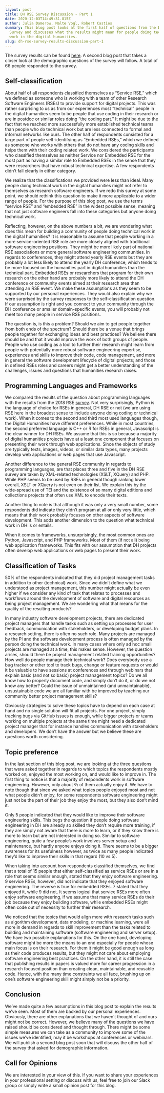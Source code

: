 ```yaml
---
layout: post
title: DH RSE Survey Discussion - Part 1
date: 2020-12-03T14:49:31.815Z
author: Julia Damerow, Malte Vogl, Robert Casties
summary: This blog post looks at the first half of questions from the DH RSE
  Survey and discusses what the results might mean for people doing technical
  work in the digital humanities.
slug: dh-rse-survey-results-discussion-part-1  
---
```

The survey results can be found [here](https://dh-tech.github.io/survey-results-2020). A second blog post that takes a closer look at the demographic questions of the survey will follow. A total of 66 people responded to the survey.

## Self-classification

About half of all respondents classified themselves as “Service RSE,” which we defined as someone who is working with a team of other Research Software Engineers (RSEs) to provide support for digital projects. This was rather surprising to us as from our experiences most “technical” people in the digital humanities seem to be people that use coding in their research or are in postdoc or similar roles doing “the coding part.” It might be due to the fact that we reached more successfully more established technical teams than people who do technical work but are less connected to formal and informal networks like ours. The other half of respondents consisted for a large part of people self-identifying as “Embedded RSEs,” which we defined as someone who works with others that do not have any coding skills and helps them with their coding related work. We considered the participants who classified themselves as neither Service nor Embedded RSE for the most part as having a similar role to Embedded RSEs in the sense that they were researchers that have robust technical expertise. A few respondents didn’t fall clearly in either category.

We realize that the classifications we provided were less than ideal. Many people doing technical work in the digital humanities might not refer to themselves as research software engineers. If we redo this survey at some point, we should rethink this question to make it more applicable to a wider range of people. For the purpose of this blog post, we use the terms “service RSE” and “embedded RSE” in the widest possible sense, meaning that not just software engineers fall into these categories but anyone doing technical work.

Reflecting, however, on the above numbers a bit, we are wondering what does this mean for building a community of people doing technical work in the digital humanities? It is reasonable to assume that people working in a more service-oriented RSE role are more closely aligned with traditional software engineering positions. They might be more likely part of national RSE associations or more general software engineering communities. In regards to conferences, they might attend yearly RSE events but they are probably a lot less likely to attend the yearly DH conference, which tends to be more focused on the humanities part in digital humanities than the technical part. Embedded RSEs or researchers that program for their own research on the other hand are probably more likely to attend the DH conference or community events aimed at their research area than attending an RSE event. We make these assumptions as they seem to be supported by our personal experiences. They would also explain why we were surprised by the survey responses to the self-classification question. If our assumption is right and you connect to your community through the DH conference or smaller domain-specific events, you will probably not meet too many people in service RSE positions.

The question is, is this a problem? Should we aim to get people together from both ends of the spectrum? Should there be a venue that brings people together for exchanging ideas and best practices? We believe there should be and that it would improve the work of both groups of people. People who use coding as a tool to further their research might learn from people with potentially more robust software engineering expertise, experiences and skills to improve their code, code management, and more in general the software development lifecycle of digital projects; and those in defined RSEs roles and careers might get a better understanding of the challenges, issues and questions that humanities research raises.

## Programming Languages and Frameworks

We compared the results of the question about programming languages with the results from the 2018 RSE [survey](https://www.software.ac.uk/blog/2018-03-12-what-do-we-know-about-rses-results-our-international-surveys). Not very surprisingly, Python is the language of choice for RSEs in general, DH RSE or not (we are using RSE here in the broadest sense to include anyone doing coding or technical work). When it comes to the second and third most used languages though, the Digital Humanities have different preferences. While in most countries, the second preferred language is C++ or R for RSEs in general, Javascript is the clear winner for DH RSEs. We assume that this is so because a majority of digital humanities projects have at a least one component that focuses on presenting their work through web applications. Since the objects of study are typically texts, images, videos, or similar data types, many projects develop web applications or web pages that use Javascript.

Another difference to the general RSE community in regards to programming languages, are that places three and five in the DH RSE survey are taken by XML-related technologies (XSLT, XQuery) and PHP. While PHP seems to be used by RSEs in general though ranking lower overall, XSLT or XQuery is not even on their list. We explain this by the wide-spread use of TEI and the existence of so many digital editions and collections projects that often use XML to encode their texts.

Another thing to note is that although it was only a very small number, some respondents did indicate they didn’t program at all or only very little, which means that their work probably focuses on other aspects of software development. This adds another dimension to the question what technical work in DH is or entails.

When it comes to frameworks, unsurprisingly, the most common ones are Python, Javascript, and PHP frameworks. Most of them (if not all) being web application frameworks. This fits with our assumption that DH projects often develop web applications or web pages to present their work.

## Classification of Tasks

50% of the respondents indicated that they did project management tasks in addition to other (technical) work. Since we didn’t define what we understood as project management, this number might actually be even higher if we consider any kind of task that relates to processes and workflows around the development of software and digital resources as being project management. We are wondering what that means for the quality of the resulting products? 

In many industry software development projects, there are dedicated project managers that handle tasks such as setting up processes for user feedback, communication with stakeholders, or developing budget plans. In a research setting, there is often no such role. Many projects are managed by the PI and the software development process is often managed by the person doing the technical work. In many cases where only ad hoc small projects are managed at a time, this makes sense. However, the question arises, should there be project management related training opportunities? How well do people manage their technical work? Does everybody use a bug tracker or other tool to track bugs, change or feature requests or would it be valuable to have sessions at conferences and through webinars that explain basic (and not so basic) project management topics? Do we all know how to properly document code, and simply don’t do it, or do we not know any better? Could the issue of unmaintained (and unmaintainable), unsustainable code we are all familiar with be improved by teaching our community better project management skills? 

Obviously strategies to solve these topics have to depend on each case at hand and no single solution will fit all projects. For one project, simply tracking bugs via GitHub issues is enough, while bigger projects or teams working on multiple projects at the same time might need a dedicated project manager that for instance handles communication with stakeholders and developers. We don’t have the answer but we believe these are questions worth considering.

## Topic preference

In the last section of this blog post, we are looking at the three questions that were asked together in regards to which topics the respondents mostly worked on, enjoyed the most working on, and would like to improve in. The first thing to notice is that a majority of respondents work in software engineering. However, only about ⅔ of them actually enjoy it. We have to note though that since we asked what topics people enjoyed most and not what people didn’t enjoy, for some respondents software engineering might just not be the part of their job they enjoy the most, but they also don’t mind it. 

Only 5 people indicated that they would like to improve their software engineering skills. This begs the question if people doing software engineering in DH are already so skilled they don’t require more training, if they are simply not aware that there is more to learn, or if they know there is more to learn but are not interested in doing so. Similar to software engineering, quite a few people’s work involves server setup and maintenance, but hardly anyone enjoys doing it. There seems to be a bigger awareness for its usefulness however, as twice as many people indicated they’d like to improve their skills in that regard (10 vs 5).

When taking into account how respondents classified themselves, we find that a total of 15 people that either self-classified as service RSEs or are in a role that seems similar enough, stated that they enjoy software engineering. 9 service RSEs, however, did not indicate that they enjoyed software engineering. The reverse is true for embedded RSEs. 7 stated that they enjoyed it, while 9 did not. It seems logical that service RSEs more often enjoy software engineering, if we assume that many service RSEs do their job because they enjoy building software, while embedded RSEs might often code out of necessity to further their research.

We noticed that the topics that would align more with research tasks such as algorithm development, data modeling, or machine learning, were all more in demand in regards to skill improvement than the tasks related to building and maintaining software (software engineering and server setup). We have two possible explanations for this. On the one hand, developing software might be more the means to an end especially for people whose main focus is on their research. For them it might be good enough as long as their code produces results, but they might not care about employing software engineering best practices. On the other hand, it is still the case that publishing results in papers is valued more for career progression in a research focused position than creating clean, maintainable, and reusable code. Hence, with the many  time constraints we all face, brushing up on one’s software engineering skill might simply not be a priority.

## Conclusion

We’ve made quite a few assumptions in this blog post to explain the results we’ve seen. Most of them are backed by our personal experiences. Obviously, there are other explanations that we haven’t thought of and ours might not be correct. However, we believe many of the questions we have raised should be considered and thought through. There might be some simple measures we can take as a community to improve some of the issues we’ve identified, may it be workshops at conferences or webinars. We will publish a second blog post soon that will discuss the other half of the survey that asked for demographic information.

## Call for Opinions

We are interested in your view of this. If you want to share your experiences in your professional setting or discuss with us, feel free to join our Slack group or simply write a small opinion post for this blog.

